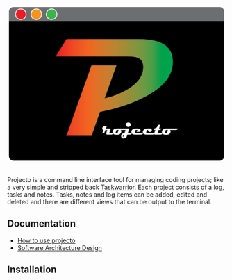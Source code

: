 <div align=center>

<img src="assets/projectoLogo.png" alt="logo" width="500">

</div>
<br>

Projecto is a command line interface tool for managing coding projects; like a very simple and stripped back [Taskwarrior](https://github.com/GothenburgBitFactory/taskwarrior). Each project consists of a log, tasks and notes. Tasks, notes and log items can be added, edited and deleted and there are different views that can be output to the terminal.

## Documentation
- [How to use projecto](docs/usage/howToUseProjecto.md)
- [Software Architecture Design](docs/design/architectureDesign.md)

## Installation





